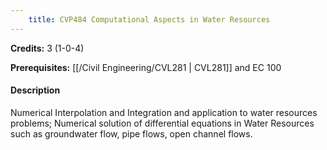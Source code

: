 ```yaml
---
    title: CVP484 Computational Aspects in Water Resources
---
```

**Credits:** 3 (1-0-4)



**Prerequisites:** [[/Civil Engineering/CVL281 | CVL281]] and EC 100

#### Description 
Numerical Interpolation and Integration and application to water resources problems; Numerical solution of differential equations in Water Resources such as groundwater flow, pipe flows, open channel flows.